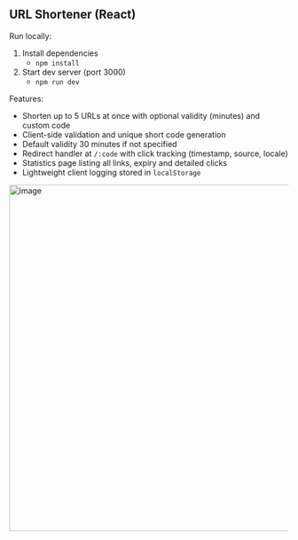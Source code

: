## URL Shortener (React)

Run locally:

1. Install dependencies
   - `npm install`
2. Start dev server (port 3000)
   - `npm run dev`

Features:
- Shorten up to 5 URLs at once with optional validity (minutes) and custom code
- Client-side validation and unique short code generation
- Default validity 30 minutes if not specified
- Redirect handler at `/:code` with click tracking (timestamp, source, locale)
- Statistics page listing all links, expiry and detailed clicks
- Lightweight client logging stored in `localStorage`
  
<img width="1358" height="625" alt="image" src="https://github.com/user-attachments/assets/0682b159-b780-43d4-8eaa-af8b8120327e" />
